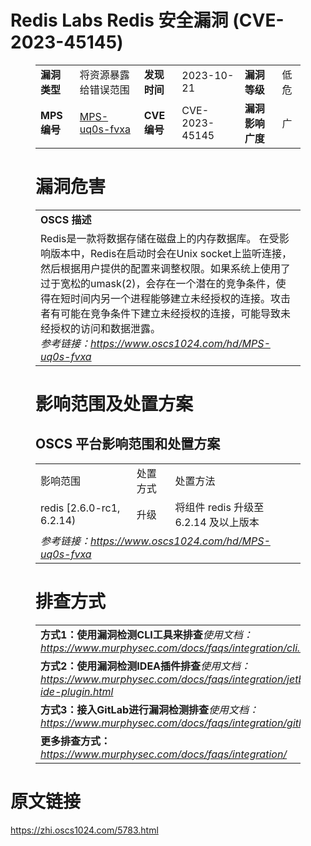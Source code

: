 # Redis Labs Redis 安全漏洞 (CVE-2023-45145)
<figure class="wp-block-table">
    <table>
        <tbody>
        <tr>
            <td><strong>漏洞类型</strong></td>
            <td>将资源暴露给错误范围</td>
            <td><strong>发现时间</strong></td>
            <td>2023-10-21</td>
            <td><strong>漏洞等级</strong></td>
            <td>低危</td>
        </tr>
        <tr>
            <td><strong>MPS编号</strong></td>
            <td><a href="https://www.oscs1024.com/hd/MPS-uq0s-fvxa">MPS-uq0s-fvxa</a></td>
            <td><strong>CVE编号</strong></td>
            <td>CVE-2023-45145</td>
            <td><strong>漏洞影响广度</strong></td>
            <td>广</td>
        </tr>
        </tbody>
    </table>
</figure>


<figure class="wp-block-table">
    <h1 class="wp-block-heading">漏洞危害</h1>
    <table>
        <tbody>
        <tr>
            <td><strong>OSCS 描述</strong></td>
        </tr>
        <tr>
            <td>Redis是一款将数据存储在磁盘上的内存数据库。
在受影响版本中，Redis在启动时会在Unix socket上监听连接，然后根据用户提供的配置来调整权限。如果系统上使用了过于宽松的umask(2)，会存在一个潜在的竞争条件，使得在短时间内另一个进程能够建立未经授权的连接。攻击者有可能在竞争条件下建立未经授权的连接，可能导致未经授权的访问和数据泄露。<br><em>参考链接：<a
                    href="https://www.oscs1024.com/hd/MPS-uq0s-fvxa">https://www.oscs1024.com/hd/MPS-uq0s-fvxa</a></em>
            </td>
        </tr>
        </tbody>
    </table>
</figure>


<figure class="wp-block-table alignleft">
    <h1 class="wp-block-heading">影响范围及处置方案</h1>
    <h2 class="wp-block-heading"><strong>OSCS</strong> <strong>平台影响范围和处置方案</strong></h2>
    <table>
        <tbody>
        <tr>
            <td>影响范围</td>
            <td>处置方式</td>
            <td>处置方法</td>
        </tr>
        <tr><td rowspan="1">redis [2.6.0-rc1, 6.2.14)</td><td>升级</td><td>将组件 redis 升级至 6.2.14 及以上版本</td></tr>
        <tr>
            <td colspan="3"><em>参考链接：</em><em><a
                    href="https://www.oscs1024.com/hd/MPS-uq0s-fvxa">https://www.oscs1024.com/hd/MPS-uq0s-fvxa</a></em></td>
        </tr>
        </tbody>
    </table>
</figure>


<figure class="wp-block-table">
    <h1 class="wp-block-heading">排查方式</h1>
    <table>
        <tbody>
        <tr>
            <td><strong>方式1：使用漏洞检测CLI工具来排查</strong><em>使用文档：<a
                    href="https://www.murphysec.com/docs/faqs/integration/cli.html">https://www.murphysec.com/docs/faqs/integration/cli.html</a></em>
            </td>
        </tr>
        <tr>
            <td><strong>方式2：使用漏洞检测IDEA插件排查</strong><em>使用文档：<a
                    href="https://www.murphysec.com/docs/faqs/integration/jetbrains-ide-plugin.html">https://www.murphysec.com/docs/faqs/integration/jetbrains-ide-plugin.html</a></em>
            </td>
        </tr>
        <tr>
            <td><strong>方式3：接入GitLab进行漏洞检测排查</strong><em>使用文档：<a
                    href="https://www.murphysec.com/docs/faqs/integration/gitlab.html">https://www.murphysec.com/docs/faqs/integration/gitlab.html</a></em>
            </td>
        </tr>
        <tr>
            <td><strong>更多排查方式：</strong><em><a
                    href="https://www.murphysec.com/docs/faqs/integration/">https://www.murphysec.com/docs/faqs/integration/</a></em>
            </td>
        </tr>
        </tbody>
    </table>
</figure>
<h1>原文链接</h1>
<p><a href="https://zhi.oscs1024.com/5783.html">https://zhi.oscs1024.com/5783.html</a></p>
